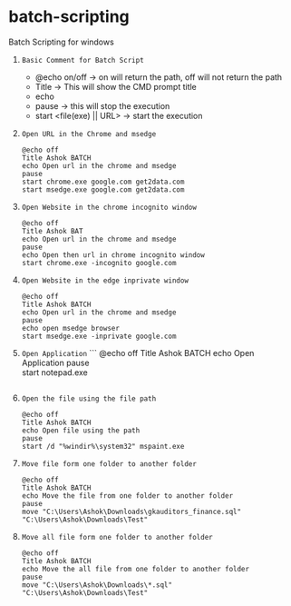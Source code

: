 # batch-scripting
Batch Scripting for windows
1. ```Basic Comment for Batch Script```
   - @echo on/off -> on will return the path, off will not return the path
   - Title <Basic Tile> -> This will show the CMD prompt title
   - echo <Description>
   - pause -> this will stop the execution
   - start <file(exe) || URL> -> start the execution
     
2. ```Open URL in the Chrome and msedge```
   
   ```
   @echo off
   Title Ashok BATCH
   echo Open url in the chrome and msedge
   pause
   start chrome.exe google.com get2data.com
   start msedge.exe google.com get2data.com
   ```
   
4. ```Open Website in the chrome incognito window```
   
   ```
   @echo off
   Title Ashok BAT
   echo Open url in the chrome and msedge
   pause
   echo Open then url in chrome incognito window
   start chrome.exe -incognito google.com
   ```
5. ```Open Website in the edge inprivate window```
    ```
    @echo off
   Title Ashok BATCH
   echo Open url in the chrome and msedge
   pause
   echo open msedge browser
   start msedge.exe -inprivate google.com
   ```
6. ```Open Application``` 
       ```
      @echo off
      Title Ashok BATCH
      echo Open Application
      pause      
      start notepad.exe
      ```
7. ```Open the file using the file path```
    ```
   @echo off
   Title Ashok BATCH   
   echo Open file using the path
    pause
   start /d "%windir%\system32" mspaint.exe
   ```
8. ```Move file form one folder to another folder```
    ```
   @echo off
   Title Ashok BATCH
   echo Move the file from one folder to another folder
   pause
   move "C:\Users\Ashok\Downloads\gkauditors_finance.sql" "C:\Users\Ashok\Downloads\Test"
   ```
9. ```Move all file form one folder to another folder```
    ```
   @echo off
   Title Ashok BATCH
   echo Move the all file from one folder to another folder
   pause
   move "C:\Users\Ashok\Downloads\*.sql" "C:\Users\Ashok\Downloads\Test"
   ```


